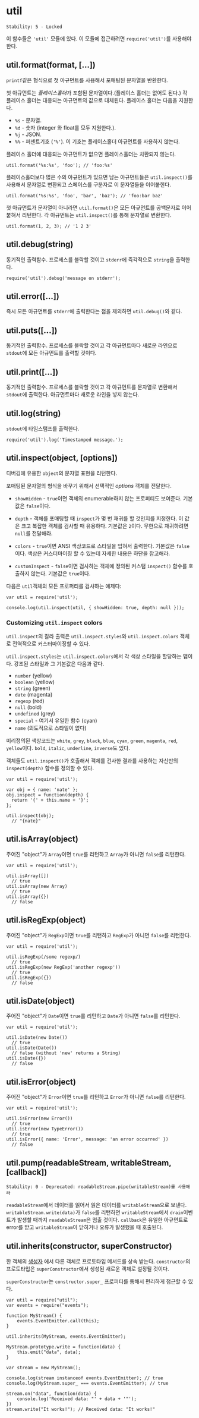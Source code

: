 # util

    Stability: 5 - Locked

이 함수들은 `'util'` 모듈에 있다. 이 모듈에 접근하려면 `require('util')`를 사용해야
한다.


## util.format(format, [...])

`printf`같은 형식으로 첫 아규먼트를 사용해서 포매팅된 문자열을 반환한다.

첫 아규먼트는 *플레이스홀더*가 포함된 문자열이다.(플레이스 홀더는 없어도 된다.)
각 플레이스 홀더는 대응되는 아규먼트의 값으로 대체된다. 플레이스 홀더는
다음을 지원한다.

* `%s` - 문자열.
* `%d` - 숫자 (integer 와 float를 모두 지원한다.).
* `%j` - JSON.
* `%%` - 퍼센트기호 (`'%'`). 이 기호는 플레이스홀더 아규먼트를 사용하지 않는다.

플레이스 홀더에 대응되는 아규먼트가 없으면 플레이스홀더는 치환되지 않는다.

    util.format('%s:%s', 'foo'); // 'foo:%s'

플레이스홀더보다 많은 수의 아규먼트가 있으면 남는 아규먼트들은 `util.inspect()`를 사용해서
문자열로 변환되고 스페이스를 구분자로 이 문자열들을 이어붙힌다.

    util.format('%s:%s', 'foo', 'bar', 'baz'); // 'foo:bar baz'

첫 아규먼트가 문자열이 아니라면 `util.format()`은 모든 아규먼트를 공백문자로 이어붙혀서
리턴한다. 각 아규먼트는 `util.inspect()`를 통해 문자열로 변환한다.

    util.format(1, 2, 3); // '1 2 3'


## util.debug(string)

동기적인 출력함수. 프로세스를 블락할 것이고 `stderr`에 즉각적으로
`string`을 출력한다.

    require('util').debug('message on stderr');

## util.error([...])

즉시 모든 아규먼트를 `stderr`에 출력한다는 점을 제외하면 `util.debug()`와 같다.

## util.puts([...])

동기적인 출력함수. 프로세스를 블락할 것이고 각 아규먼트마다 새로운 라인으로 `stdout`에
모든 아규먼트를 출력할 것이다.

## util.print([...])

동기적인 출력함수. 프로세스를 블락할 것이고 각 아규먼트를 문자열로 변환해서 `stdout`에
출력한다. 아규먼트마다 새로운 라인을 넣지 않는다.

## util.log(string)

`stdout`에 타임스탬프를 출력한다.

    require('util').log('Timestamped message.');


## util.inspect(object, [options])

디버깅에 유용한 `object`의 문자열 표현을 리턴한다.

포매팅된 문자열의 형식을 바꾸기 위해서 선택적인 *options* 객체를 전달한다.

 - `showHidden` - `true`이면 객체의 enumerable하지 않는 프로퍼티도 보여준다.
   기본값은 `false`이다.

 - `depth` - 객체를 포매팅할 때 `inspect`가 몇 번 재귀를 할 것인지를 지정한다.
   이 값은 크고 복잡한 객체를 검사할 때 유용하다. 기본값은 `2`이다.
   무한으로 재귀하려면 `null`를 전달해라.

 - `colors` - `true`이면 ANSI 색상코드로 스타일을 입혀서 출력한다.
   기본값은 `false`이다. 색상은 커스터마이징 할 수 있는데 자세한 내용은 하단을 참고해라.

 - `customInspect` - `false`이면 검사하는 객체에 정의된 커스텀 `inspect()` 함수를
   호출하지 않는다. 기본값은 `true`이다.

다음은 `util`객체의 모든 프로퍼티를 검사하는 예제다:

    var util = require('util');

    console.log(util.inspect(util, { showHidden: true, depth: null }));

### Customizing `util.inspect` colors

`util.inspect`의 칼라 출력은 `util.inspect.styles`와 `util.inspect.colors`
객체로 전역적으로 커스터마이징할 수 있다.

`util.inspect.styles`는 `util.inspect.colors`에서 각 색상 스타일을 할당하는 맵이다.
강조된 스타일과 그 기본값은 다음과 같다.
 * `number` (yellow)
 * `boolean` (yellow)
 * `string` (green)
 * `date` (magenta)
 * `regexp` (red)
 * `null` (bold)
 * `undefined` (grey)
 * `special` - 여기서 유일한 함수 (cyan)
 * `name` (의도적으로 스타일이 없다)

미리정의된 색상코드는 `white`, `grey`, `black`, `blue`, `cyan`,
`green`, `magenta`, `red`, `yellow`이다.
`bold`, `italic`, `underline`, `inverse`도 있다.

객체들도 `util.inspect()`가 호출해서 객체를 건사한 결과를 사용하는 자신만의
`inspect(depth)` 함수를 정의할 수 있다.

    var util = require('util');

    var obj = { name: 'nate' };
    obj.inspect = function(depth) {
      return '{' + this.name + '}';
    };

    util.inspect(obj);
      // "{nate}"


## util.isArray(object)

주어진 "object"가 `Array`이면 `true`를 리턴하고 `Array`가 아니면 `false`를
리턴한다.

    var util = require('util');

    util.isArray([])
      // true
    util.isArray(new Array)
      // true
    util.isArray({})
      // false


## util.isRegExp(object)

주어진 "object"가 `RegExp`이면 `true`를 리턴하고 `RegExp`가 아니면
`false`를 리턴한다.

    var util = require('util');

    util.isRegExp(/some regexp/)
      // true
    util.isRegExp(new RegExp('another regexp'))
      // true
    util.isRegExp({})
      // false


## util.isDate(object)

주어진 "object"가 `Date`이면 `true`를 리턴하고 `Date`가 아니면
`false`를 리턴한다.

    var util = require('util');

    util.isDate(new Date())
      // true
    util.isDate(Date())
      // false (without 'new' returns a String)
    util.isDate({})
      // false


## util.isError(object)

주어진 "object"가 `Error`이면 `true`를 리턴하고 `Error`가 아니면
`false`를 리턴한다.

    var util = require('util');

    util.isError(new Error())
      // true
    util.isError(new TypeError())
      // true
    util.isError({ name: 'Error', message: 'an error occurred' })
      // false


## util.pump(readableStream, writableStream, [callback])

    Stability: 0 - Deprecated: readableStream.pipe(writableStream)를 사용해라

`readableStream`에서 데이터를 읽어서 읽은 데이터를 `writableStream`으로 보낸다.
`writableStream.write(data)`가 `false`를 리턴하면 `writableStream`에서
`drain`이벤트가 발생할 때까지 `readableStream`은 멈출 것이다. `callback`은 유일한
아규먼트로 error를 받고 `writableStream`이 닫히거나 오류가 발생했을 때 호출된다.


## util.inherits(constructor, superConstructor)

한 객체의
[생성자](https://developer.mozilla.org/en/JavaScript/Reference/Global_Objects/Object/constructor)
에서 다른 객체로 프로토타입 메서드를 상속 받는다. `constructor`의 프로토타입은
`superConstructor`에서 생성된 새로운 객체로 설정될 것이다.

`superConstructor`는 `constructor.super_` 프로퍼티를
통해서 편리하게 접근할 수 있다.

    var util = require("util");
    var events = require("events");

    function MyStream() {
        events.EventEmitter.call(this);
    }

    util.inherits(MyStream, events.EventEmitter);

    MyStream.prototype.write = function(data) {
        this.emit("data", data);
    }

    var stream = new MyStream();

    console.log(stream instanceof events.EventEmitter); // true
    console.log(MyStream.super_ === events.EventEmitter); // true

    stream.on("data", function(data) {
        console.log('Received data: "' + data + '"');
    })
    stream.write("It works!"); // Received data: "It works!"
